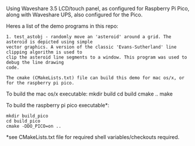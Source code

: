 Using Waveshare 3.5 LCD/touch panel, as configured for Raspberry Pi Pico,
along with Waveshare UPS, also configured for the Pico.

Heres a list of the demo programs in this repo:

    1. test_astobj - randomly move an 'asteroid' around a grid. The asteroid is depicted using simple
    vector graphics. A version of the classic 'Evans-Sutherland' line clipping algorithm is used to
    clip the asteroid line segments to a window. This program was used to debug the line drawing
    code.

    The cmake (CMakeLists.txt) file can build this demo for mac os/x, or for the raspberry pi pico.

To build the mac os/x executable:
    mkdir build
    cd build
    cmake ..
    make

To build the raspberry pi pico executable*:

    mkdir build_pico
    cd build_pico
    cmake -DDO_PICO=on ..

*see CMakeLists.txt file for required shell variables/checkouts required.
